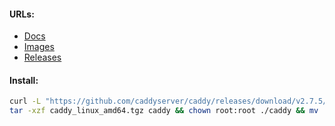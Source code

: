 #### URLs:
- [Docs](https://caddyserver.com/docs/)
- [Images](https://hub.docker.com/_/caddy/tags)
- [Releases](https://github.com/caddyserver/caddy/releases)

#### Install:
```bash
curl -L "https://github.com/caddyserver/caddy/releases/download/v2.7.5/caddy_2.7.5_linux_amd64.tar.gz" -o caddy_linux_amd64.tgz && \
tar -xzf caddy_linux_amd64.tgz caddy && chown root:root ./caddy && mv ./caddy /usr/local/bin/ && rm -f caddy_linux_amd64.tgz
```
